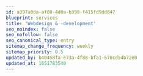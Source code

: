 ```yaml
---
id: a397a0da-af80-4d0a-b398-f415fd9dd847
blueprint: services
title: 'Webdesign & -development'
seo_noindex: false
seo_nofollow: false
seo_canonical_type: entry
sitemap_change_frequency: weekly
sitemap_priority: 0.5
updated_by: b40458fa-e73a-4f88-bfa1-570cd54b72e0
updated_at: 1651783540
---
```

